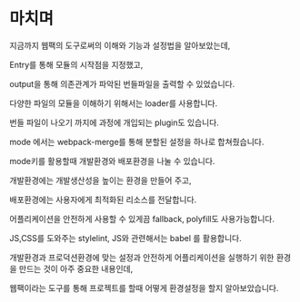 # 마치며

지금까지 웹팩의 도구로써의 이해와 기능과 설정법을 알아보았는데, 

Entry를 통해 모듈의 시작점을 지정했고, 

output을 통해 의존관계가 파악된 번들파일을 출력할 수 있었습니다. 

다양한 파일의 모듈을 이해하기 위해서는 loader를 사용합니다. 

번들 파일이 나오기 까지에 과정에 개입되는 plugin도 있습니다. 

mode 에서는 webpack-merge를 통해 분할된 설정을 하나로 합쳐줬습니다. 

mode키를 활용할때 개발환경와 배포환경을 나눌 수 있습니다. 

개발환경에는 개발생산성을 높이는 환경을 만들어 주고, 

배포환경에는 사용자에게 최적화된 리소스를 전달합니다. 

어플리케이션을 안전하게 사용할 수 있게끔 fallback, polyfill도 사용가능합니다. 

JS,CSS를 도와주는 stylelint, JS와 관련해서는 babel 를 활용합니다. 



개발환경과 프로덕션환경에 맞는 설정과 안전하게 어플리케이션을 실행하기 위한 환경을 만드는 것이 아주 중요한 내용인데, 

웹팩이라는 도구를 통해 프로젝트를 할때 어떻게 환경설정을 할지 알아보았습니다. 

